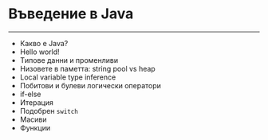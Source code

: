 # Въведение в Java

---
- Какво е Java?
- Hello world!
- Tипове данни и променливи
- Низовете в паметта: string pool vs heap
- Local variable type inference
- Побитови и булеви логически оператори
- if-else
-  Итерация
- Подобрен `switch`
- Масиви
- Функции